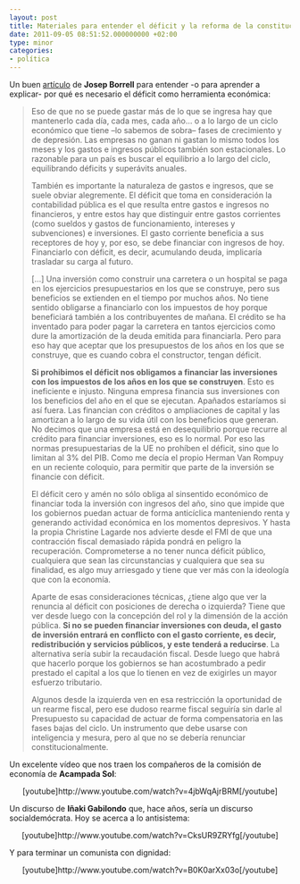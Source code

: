 ```yaml
---
layout: post
title: Materiales para entender el déficit y la reforma de la constitución
date: 2011-09-05 08:51:52.000000000 +02:00
type: minor
categories:
- política
---
```

<p>Un buen <a href="http://blogs.publico.es/dominiopublico/3915/el-deficit-problema-e-instrumento/">artículo</a> de <strong>Josep Borrell</strong> para entender -o para aprender a explicar- por qué es necesario el déficit como herramienta económica:</p>
<blockquote><p>Eso de que no se puede gastar más de lo que se ingresa hay que mantenerlo cada día, cada mes, cada año… o a lo largo de un ciclo económico que tiene –lo sabemos de sobra– fases de crecimiento y de depresión. Las empresas no ganan ni gastan lo mismo todos los meses y los gastos e ingresos públicos también son estacionales. Lo razonable para un país es buscar el equilibrio a lo largo del ciclo, equilibrando déficits y superávits anuales.</p>
<p>También es importante la naturaleza de gastos e ingresos, que se suele obviar alegremente. El déficit que toma en consideración la contabilidad pública es el que resulta entre gastos e ingresos no financieros, y entre estos hay que distinguir entre gastos corrientes (como sueldos y gastos de funcionamiento, intereses y subvenciones) e inversiones. El gasto corriente beneficia a sus receptores de hoy y, por eso, se debe financiar con ingresos de hoy. Financiarlo con déficit, es decir, acumulando deuda, implicaría trasladar su carga al futuro.</p>
<p>[...] Una inversión como construir una carretera o un hospital se paga en los ejercicios presupuestarios en los que se construye, pero sus beneficios se extienden en el tiempo por muchos años. No tiene sentido obligarse a financiarlo con los impuestos de hoy porque beneficiará también a los contribuyentes de mañana. El crédito se ha inventado para poder pagar la carretera en tantos ejercicios como dure la amortización de la deuda emitida para financiarla. Pero para eso hay que aceptar que los presupuestos de los años en los que se construye, que es cuando cobra el constructor, tengan déficit.</p>
<p><strong>Si prohibimos el déficit nos obligamos a financiar las inversiones con los impuestos de los años en los que se construyen</strong>. Esto es ineficiente e injusto. Ninguna empresa financia sus inversiones con los beneficios del año en el que se ejecutan. Apañados estaríamos si así fuera. Las financian con créditos o ampliaciones de capital y las amortizan a lo largo de su vida útil con los beneficios que generan. No decimos que una empresa está en desequilibrio porque recurre al crédito para financiar inversiones, eso es lo normal. Por eso las normas presupuestarias de la UE no prohíben el déficit, sino que lo limitan al 3% del PIB. Como me decía el propio Herman Van Rompuy en un reciente coloquio, para permitir que parte de la inversión se financie con déficit.</p>
<p>El déficit cero y amén no sólo obliga al sinsentido económico de financiar toda la inversión con ingresos del año, sino que impide que los gobiernos puedan actuar de forma anticíclica manteniendo renta y generando actividad económica en los momentos depresivos. Y hasta la propia Christine Lagarde nos advierte desde el FMI de que una contracción fiscal demasiado rápida pondrá en peligro la recuperación. Comprometerse a no tener nunca déficit público, cualquiera que sean las circunstancias y cualquiera que sea su finalidad, es algo muy arriesgado y tiene que ver más con la ideología que con la economía.</p>
<p>Aparte de esas consideraciones técnicas, ¿tiene algo que ver la renuncia al déficit con posiciones de derecha o izquierda? Tiene que ver desde luego con la concepción del rol y la dimensión de la acción pública. <strong>Si no se pueden financiar inversiones con deuda, el gasto de inversión entrará en conflicto con el gasto corriente, es decir, redistribución y servicios públicos, y este tenderá a reducirse</strong>. La alternativa sería subir la recaudación fiscal. Desde luego que habrá que hacerlo porque los gobiernos se han acostumbrado a pedir prestado el capital a los que lo tienen en vez de exigirles un mayor esfuerzo tributario.</p>
<p>Algunos desde la izquierda ven en esa restricción la oportunidad de un rearme fiscal, pero ese dudoso rearme fiscal seguiría sin darle al Presupuesto su capacidad de actuar de forma compensatoria en las fases bajas del ciclo. Un instrumento que debe usarse con inteligencia y mesura, pero al que no se debería renunciar constitucionalmente.</p></blockquote>
<p>Un excelente vídeo que nos traen los compañeros de la comisión de economía de <strong>Acampada Sol</strong>:</p>
<p style="text-align: center;">[youtube]http://www.youtube.com/watch?v=4jbWqAjrBRM[/youtube]</p>
<p style="text-align: left;">Un discurso de <strong>Iñaki Gabilondo</strong> que, hace años, sería un discurso socialdemócrata. Hoy se acerca a lo antisistema:</p>
<p style="text-align: center;">[youtube]http://www.youtube.com/watch?v=CksUR9ZRYfg[/youtube]</p>
<p>Y para terminar un comunista con dignidad:</p>
<p style="text-align: center;">[youtube]http://www.youtube.com/watch?v=B0K0arXx03o[/youtube]</p>
